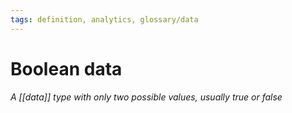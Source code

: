 ```yaml
---
tags: definition, analytics, glossary/data
---
```

#  Boolean data
*A [[data]] type with only two possible values, usually true or false*